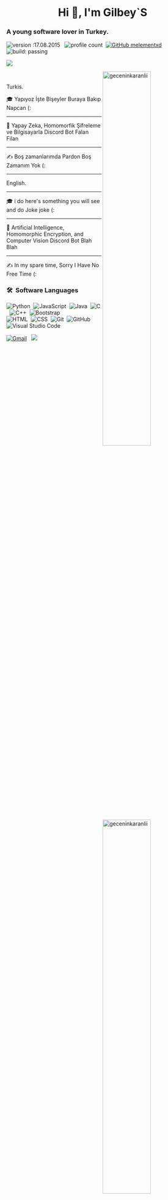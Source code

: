 
<h1 align="center">Hi 👋, I'm Gilbey`S</h1>

### A young software lover in Turkey.

![version :17.08.2015](https://img.shields.io/badge/version-17.08.2015-informational) &nbsp;
![profile count](https://komarev.com/ghpvc/?username=Melementxd&color=red)&nbsp;
[![GitHub melementxd](https://img.shields.io/github/followers/geceninkaranlii=follow&style=social)](https://github.com/geceninkaranlii)&nbsp;
![build: passing](https://img.shields.io/badge/build-passing-success)

<a href="https://top.gg/bot/741415179379671040">
  <img src="https://top.gg/api/widget/741415179379671040.svg">
</a>

<p><img align="right" width="50%" src="https://github-readme-stats.vercel.app/api/top-langs?username=geceninkaranlii&theme=midnight-purple&show_icons=true&locale=en&layout=compact" alt="geceninkaranlii" /></p>


<p>&nbsp;<img align="right" width="50%" src="https://github-readme-stats.vercel.app/api?username=geceninkaranlii&theme=midnight-purple&show_icons=true&locale=en" alt="geceninkaranlii"  ></p>

Turkis.

🎓 Yapıyoz İşte Bişeyler Buraya Bakıp Napcan (:
____________________________________________________________________
🌱 Yapay Zeka, Homomorfik Şifreleme ve Bilgisayarla Discord Bot Falan Filan
____________________________________________________________________
✍️ Boş zamanlarımda Pardon Boş Zamanım Yok (:
____________________________________________________________________
English.
____________________________________________________________________
🎓 i do here's something you will see and do Joke joke (:
____________________________________________________________________
🌱 Artificial Intelligence, Homomorphic Encryption, and Computer Vision Discord Bot Blah Blah
____________________________________________________________________
✍️ In my spare time, Sorry I Have No Free Time (:
### 🛠 &nbsp;Software Languages
![Python](https://img.shields.io/badge/-Python-05122A?style=flat&logo=python)&nbsp;
![JavaScript](https://img.shields.io/badge/-JavaScript-05122A?style=flat&logo=javascript)&nbsp;
![Java](https://img.shields.io/badge/-Java-05122A?style=flat&logo=Java&logoColor=FFA518)&nbsp;
![C](https://img.shields.io/badge/-C-05122A?style=flat&logo=C&logoColor=A8B9CC)&nbsp;
![C++](https://img.shields.io/badge/-C++-05122A?style=flat&logo=C%2B%2B&logoColor=00599C)&nbsp;
![Bootstrap](https://img.shields.io/badge/-Bootstrap-05122A?style=flat&logo=bootstrap&logoColor=563D7C)\
![HTML](https://img.shields.io/badge/-HTML-05122A?style=flat&logo=HTML5)&nbsp;
![CSS](https://img.shields.io/badge/-CSS-05122A?style=flat&logo=CSS3&logoColor=1572B6)&nbsp;
![Git](https://img.shields.io/badge/-Git-05122A?style=flat&logo=git)&nbsp;
![GitHub](https://img.shields.io/badge/-GitHub-05122A?style=flat&logo=github)&nbsp;
![Visual Studio Code](https://img.shields.io/badge/-Visual%20Studio%20Code-05122A?style=flat&logo=visual-studio-code&logoColor=007ACC)&nbsp;



<a href="https://discord.com/users/465236725782937622"><img alt="Gmail" src="https://img.shields.io/badge/Discord-2f3236?style=flat&logo=discord&logoColor=blue" /></a> &nbsp;
<a href="https://www.instagram.com/emir.goztepee/"><img src="https://img.shields.io/badge/@Gilbey`S-E4405F?style=flat&logo=Instagram&logoColor=white"/></a> &nbsp;
